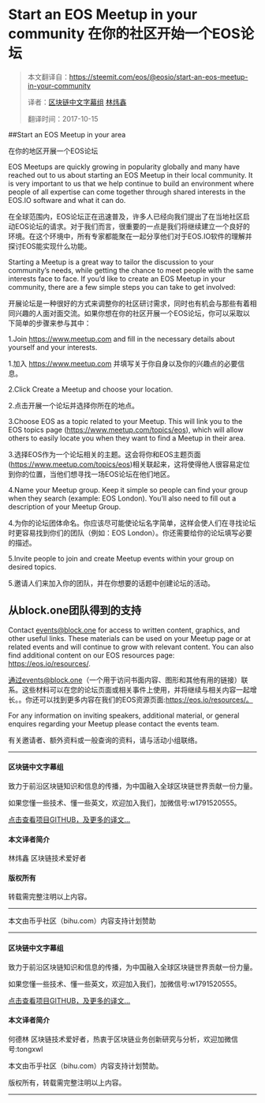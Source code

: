 # Start an EOS Meetup in your community 在你的社区开始一个EOS论坛

> 本文翻译自：https://steemit.com/eos/@eosio/start-an-eos-meetup-in-your-community
> 
> 译者：[区块链中文字幕组](https://github.com/BlockchainTranslator/EOS) [林炜鑫](https://github.com/weixin1993)
> 
> 翻译时间：2017-10-15

##Start an EOS Meetup in your area 

在你的地区开展一个EOS论坛

EOS Meetups are quickly growing in popularity globally and many have reached out to us about starting an EOS Meetup in their local community. It is very important to us that we help continue to build an environment where people of all expertise can come together through shared interests in the EOS.IO software and what it can do.

在全球范围内，EOS论坛正在迅速普及，许多人已经向我们提出了在当地社区启动EOS论坛的请求。对于我们而言，很重要的一点是我们将继续建立一个良好的环境。在这个环境中，所有专家都能聚在一起分享他们对于EOS.IO软件的理解并探讨EOS能实现什么功能。

Starting a Meetup is a great way to tailor the discussion to your community’s needs, while getting the chance to meet people with the same interests face to face. If you’d like to create an EOS Meetup in your community, there are a few simple steps you can take to get involved:

开展论坛是一种很好的方式来调整你的社区研讨需求，同时也有机会与那些有着相同兴趣的人面对面交流。如果你想在你的社区开展一个EOS论坛，你可以采取以下简单的步骤来参与其中：

1.Join https://www.meetup.com and fill in the necessary details about yourself and your interests.

1.加入 https://www.meetup.com 并填写关于你自身以及你的兴趣点的必要信息。

2.Click Create a Meetup and choose your location.

2.点击开展一个论坛并选择你所在的地点。

3.Choose EOS as a topic related to your Meetup. This will link you to the EOS topics page (https://www.meetup.com/topics/eos), which will allow others to easily locate you when they want to find a Meetup in their area.

3.选择EOS作为一个论坛相关的主题。这会将你和EOS主题页面 (https://www.meetup.com/topics/eos)相关联起来，这将使得他人很容易定位到你的位置，当他们想寻找一场EOS论坛在他们地区。

4.Name your Meetup group. Keep it simple so people can find your group when they search (example: EOS London). You’ll also need to fill out a description of your Meetup Group.

4.为你的论坛团体命名。你应该尽可能使论坛名字简单，这样会使人们在寻找论坛时更容易找到你们的团队（例如：EOS London）。你还需要给你的论坛填写必要的描述。

5.Invite people to join and create Meetup events within your group on desired topics.

5.邀请人们来加入你的团队，并在你想要的话题中创建论坛的活动。

## 从block.one团队得到的支持

Contact events@block.one for access to written content, graphics, and other useful links. These materials can be used on your Meetup page or at related events and will continue to grow with relevant content. You can also find additional content on our EOS resources page: https://eos.io/resources/.

通过events@block.one（一个用于访问书面内容、图形和其他有用的链接）联系。这些材料可以在您的论坛页面或相关事件上使用，并将继续与相关内容一起增长。。你还可以找到更多内容在我们的EOS资源页面:https://eos.io/resources/。

For any information on inviting speakers, additional material, or general enquires regarding your Meetup please contact the events team.

有关邀请者、额外资料或一般查询的资料，请与活动小组联络。



----------------------------------------------------

#### 区块链中文字幕组

致力于前沿区块链知识和信息的传播，为中国融入全球区块链世界贡献一份力量。

如果您懂一些技术、懂一些英文，欢迎加入我们，加微信号:w1791520555。

[点击查看项目GITHUB，及更多的译文...](https://github.com/BlockchainTranslator/EOS)

#### 本文译者简介

林炜鑫 区块链技术爱好者

#### 版权所有

转载需完整注明以上内容。

----------------------------------------------------

本文由币乎社区（bihu.com）内容支持计划赞助


----------------------------------------------------

#### 区块链中文字幕组

致力于前沿区块链知识和信息的传播，为中国融入全球区块链世界贡献一份力量。

如果您懂一些技术、懂一些英文，欢迎加入我们，加微信号:w1791520555。

[点击查看项目GITHUB，及更多的译文...](https://github.com/BlockchainTranslator/EOS)

#### 本文译者简介

何德林 区块链技术爱好者，热衷于区块链业务创新研究与分析，欢迎加微信号:tongxwl

本文由币乎社区（bihu.com）内容支持计划赞助。

版权所有，转载需完整注明以上内容。

----------------------------------------------------




